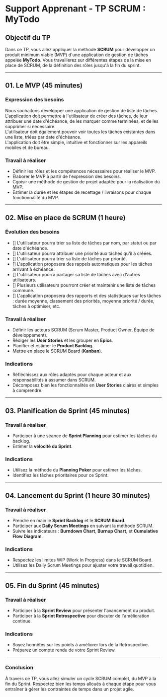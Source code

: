 # Support Apprenant - TP SCRUM : MyTodo

## Objectif du TP

Dans ce TP, vous allez appliquer la méthode **SCRUM** pour développer un produit minimum viable (MVP) d'une application
de gestion de tâches appelée **MyTodo**. Vous travaillerez sur différentes étapes de la mise en place de SCRUM, de la
définition des rôles jusqu'à la fin du sprint.

---

## 01. Le MVP (45 minutes)

### Expression des besoins

Nous souhaitons développer une application de gestion de liste de tâches.  
L'application doit permettre à l'utilisateur de créer des tâches, de leur attribuer une date d'échéance, de les marquer
comme terminées, et de les supprimer si nécessaire.  
L'utilisateur doit également pouvoir voir toutes les tâches existantes dans une liste, triées par date d'échéance.  
L'application doit être simple, intuitive et fonctionner sur les appareils mobiles et de bureau.

### Travail à réaliser

- Définir les rôles et les compétences nécessaires pour réaliser le MVP.
- Élaborer le MVP à partir de l'expression des besoins.
- Cgoisir une méthode de gestion de projet adaptée pour la réalisation du MVP.
- Estimer la durée et les étapes de recettage / livraisons pour chaque fonctionnalité du MVP.

---

## 02. Mise en place de SCRUM (1 heure)

### Évolution des besoins

- [] L'utilisateur pourra trier sa liste de tâches par nom, par statut ou par date d'échéance.
- [] L'utilisateur pourra attribuer une priorité aux tâches qu'il a créées.
- [] L'utilisateur pourra trier sa liste de tâches par priorité.
- [] L'application proposera des rappels automatiques pour les tâches arrivant à échéance.
- [] L'utilisateur pourra partager sa liste de tâches avec d'autres utilisateurs.
- [] Plusieurs utilisateurs pourront créer et maintenir une liste de tâches commune.
- [] L'application proposera des rapports et des statistiques sur les tâches : durée moyenne, classement des priorités,
  moyenne priorité / durée, tâches à optimiser, etc.

### Travail à réaliser

- Définir les acteurs SCRUM (Scrum Master, Product Owner, Équipe de développement).
- Rédiger les **User Stories** et les grouper en **Epics**.
- Planifier et estimer le **Product Backlog**.
- Mettre en place le SCRUM Board  (**Kanban**).

### Indications

- Réfléchissez aux rôles adaptés pour chaque acteur et aux responsabilités à assumer dans SCRUM.
- Décomposez bien les fonctionnalités en **User Stories** claires et simples à comprendre.

---

## 03. Planification de Sprint (45 minutes)

### Travail à réaliser

- Participer à une séance de **Sprint Planning** pour estimer les tâches du backlog.
- Estimer la **vélocité du Sprint**.

### Indications

- Utilisez la méthode du **Planning Poker** pour estimer les tâches.
- Identifiez les tâches prioritaires pour ce Sprint.

---

## 04. Lancement du Sprint (1 heure 30 minutes)

### Travail à réaliser

- Prendre en main le **Sprint Backlog** et le **SCRUM Board**.
- Participer aux **Daily Scrum Meetings** en suivant la méthode SCRUM.
- Suivre les indicateurs : **Burndown Chart**, **Burnup Chart**, et **Cumulative Flow Diagram**.

### Indications

- Respectez les limites WIP (Work In Progress) dans le SCRUM Board.
- Utilisez les Daily Scrum Meetings pour ajuster votre travail quotidien.

---

## 05. Fin du Sprint (45 minutes)

### Travail à réaliser

- Participer à la **Sprint Review** pour présenter l'avancement du produit.
- Participer à la **Sprint Retrospective** pour discuter de l'amélioration continue.

### Indications

- Soyez honnêtes sur les points à améliorer lors de la Retrospective.
- Préparez un compte rendu de votre Sprint Review.

---

### Conclusion

À travers ce TP, vous allez simuler un cycle SCRUM complet, du MVP à la fin du Sprint. Respectez bien les temps alloués
à chaque étape pour vous entraîner à gérer les contraintes de temps dans un projet agile.
